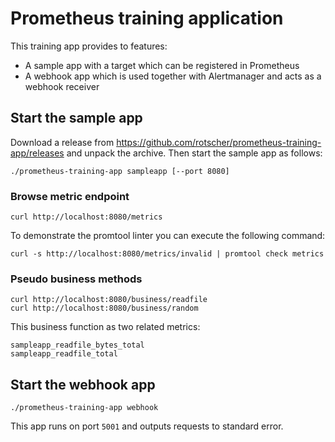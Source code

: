 # Prometheus training application

This training app provides to features:

* A sample app with a target which can be registered in Prometheus
* A webhook app which is used together with Alertmanager and acts as a webhook receiver

## Start the sample app
Download a release from https://github.com/rotscher/prometheus-training-app/releases and unpack the archive.
Then start the sample app as follows:

```
./prometheus-training-app sampleapp [--port 8080]
```

### Browse metric endpoint

```
curl http://localhost:8080/metrics
```

To demonstrate the promtool linter you can execute the following command:

```
curl -s http://localhost:8080/metrics/invalid | promtool check metrics
```

### Pseudo business methods

```
curl http://localhost:8080/business/readfile
curl http://localhost:8080/business/random
```

This business function as two related metrics:

```
sampleapp_readfile_bytes_total
sampleapp_readfile_total
```

## Start the webhook app

```
./prometheus-training-app webhook
```

This app runs on port `5001` and outputs requests to standard error.
